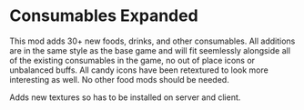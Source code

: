 # Consumables Expanded

This mod adds 30+ new foods, drinks, and other consumables. All additions are in the same style as the base game and will fit seemlessly alongside all of the existing consumables in the game, no out of place icons or unbalanced buffs. All candy icons have been retextured to look more interesting as well. No other food mods should be needed.

Adds new textures so has to be installed on server and client.